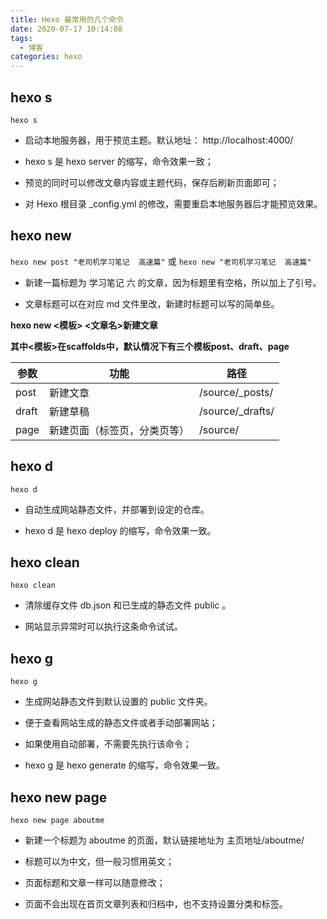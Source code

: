 ```yaml
---
title: Hexo 最常用的几个命令
date: 2020-07-17 10:14:08
tags:
  - 博客
categories: hexo
---
```


## hexo s

`hexo s`

- 启动本地服务器，用于预览主题。默认地址： http://localhost:4000/

<!-- more -->

- hexo s 是 hexo server 的缩写，命令效果一致；

- 预览的同时可以修改文章内容或主题代码，保存后刷新页面即可；

- 对 Hexo 根目录 _config.yml 的修改，需要重启本地服务器后才能预览效果。

## hexo new

`hexo new post "老司机学习笔记  高速篇"` 或 `hexo new "老司机学习笔记  高速篇"`

- 新建一篇标题为 学习笔记 六 的文章，因为标题里有空格，所以加上了引号。

- 文章标题可以在对应 md 文件里改，新建时标题可以写的简单些。

**hexo new <模板> <文章名>新建文章**

**其中<模板>在scaffolds中，默认情况下有三个模板post、draft、page**

| 参数 | 功能 | 路径 | 
| ---- | ---- | ---- | 
|post|新建文章|/source/_posts/|
|draft|新建草稿|/source/_drafts/|
|page|新建页面（标签页，分类页等）|	/source/|




## hexo d

`hexo d`

- 自动生成网站静态文件，并部署到设定的仓库。

- hexo d 是 hexo deploy 的缩写，命令效果一致。

## hexo clean

`hexo clean`

- 清除缓存文件 db.json 和已生成的静态文件 public 。

- 网站显示异常时可以执行这条命令试试。

## hexo g

`hexo g`

- 生成网站静态文件到默认设置的 public 文件夹。

- 便于查看网站生成的静态文件或者手动部署网站；

- 如果使用自动部署，不需要先执行该命令；

- hexo g 是 hexo generate 的缩写，命令效果一致。

## hexo new page

`hexo new page aboutme`

- 新建一个标题为 aboutme 的页面，默认链接地址为 主页地址/aboutme/

- 标题可以为中文，但一般习惯用英文；

- 页面标题和文章一样可以随意修改；

- 页面不会出现在首页文章列表和归档中，也不支持设置分类和标签。

